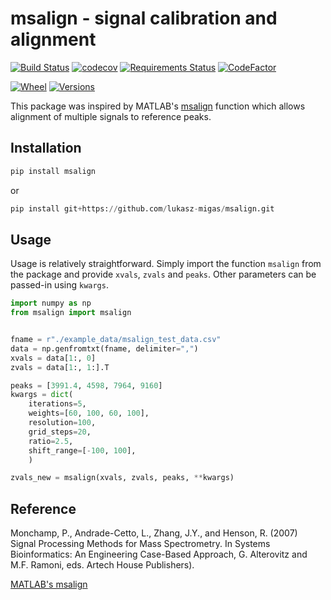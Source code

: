 # msalign - signal calibration and alignment

[![Build Status](https://travis-ci.com/lukasz-migas/msalign.svg?branch=master)](https://travis-ci.com/lukasz-migas/msalign)
[![codecov](https://codecov.io/gh/lukasz-migas/msalign/branch/master/graph/badge.svg)](https://codecov.io/gh/lukasz-migas/msalign)
[![Requirements Status](https://requires.io/github/lukasz-migas/msalign/requirements.svg?branch=master)](https://requires.io/github/lukasz-migas/msalign/requirements/?branch=master)
[![CodeFactor](https://www.codefactor.io/repository/github/lukasz-migas/msalign/badge)](https://www.codefactor.io/repository/github/lukasz-migas/msalign)

[![Wheel](https://img.shields.io/pypi/wheel/msalign.svg)](https://pypi.org/project/msalign/)
[![Versions](https://img.shields.io/pypi/pyversions/msalign.svg)](https://pypi.org/project/msalign/)

This package was inspired by MATLAB's [msalign](https://mathworks.com/help/bioinfo/ref/msalign.html) function which
allows alignment of multiple signals to reference peaks.

## Installation

```python
pip install msalign
```

or

```python
pip install git+https://github.com/lukasz-migas/msalign.git
```

## Usage

Usage is relatively straightforward. Simply import the function `msalign` from the package and provide `xvals`, `zvals`
and `peaks`. Other parameters can be passed-in using `kwargs`.

```python
import numpy as np
from msalign import msalign


fname = r"./example_data/msalign_test_data.csv"
data = np.genfromtxt(fname, delimiter=",")
xvals = data[1:, 0]
zvals = data[1:, 1:].T

peaks = [3991.4, 4598, 7964, 9160]
kwargs = dict(
    iterations=5,
    weights=[60, 100, 60, 100],
    resolution=100,
    grid_steps=20,
    ratio=2.5,
    shift_range=[-100, 100],
    )

zvals_new = msalign(xvals, zvals, peaks, **kwargs)
```

## Reference

Monchamp, P., Andrade-Cetto, L., Zhang, J.Y., and Henson, R. (2007) Signal Processing Methods for Mass
Spectrometry. In Systems Bioinformatics: An Engineering Case-Based Approach, G. Alterovitz and M.F. Ramoni, eds.
Artech House Publishers).

[MATLAB's msalign](https://mathworks.com/help/bioinfo/ref/msalign.html)